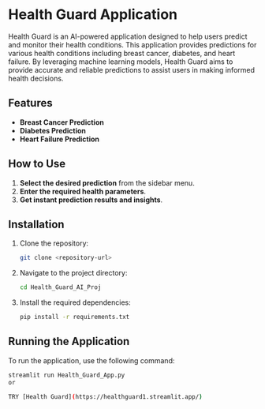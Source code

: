 # Health Guard Application

Health Guard is an AI-powered application designed to help users predict and monitor their health conditions. This application provides predictions for various health conditions including breast cancer, diabetes, and heart failure. By leveraging machine learning models, Health Guard aims to provide accurate and reliable predictions to assist users in making informed health decisions.

## Features

- **Breast Cancer Prediction**
- **Diabetes Prediction**
- **Heart Failure Prediction**

## How to Use

1. **Select the desired prediction** from the sidebar menu.
2. **Enter the required health parameters**.
3. **Get instant prediction results and insights**.

## Installation

1. Clone the repository:
    ```sh
    git clone <repository-url>
    ```
2. Navigate to the project directory:
    ```sh
    cd Health_Guard_AI_Proj
    ```
3. Install the required dependencies:
    ```sh
    pip install -r requirements.txt
    ```

## Running the Application

To run the application, use the following command:
```sh
streamlit run Health_Guard_App.py
or

TRY [Health Guard](https://healthguard1.streamlit.app/)
